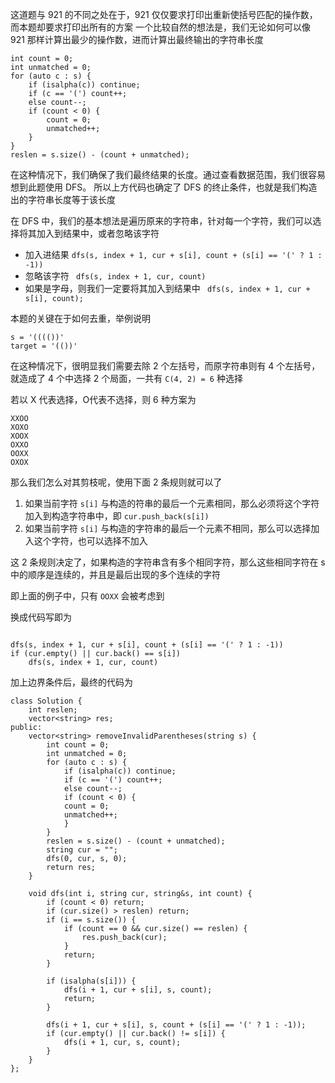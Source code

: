 这道题与 921 的不同之处在于，921 仅仅要求打印出重新使括号匹配的操作数，而本题却要求打印出所有的方案
一个比较自然的想法是，我们无论如何可以像 921 那样计算出最少的操作数，进而计算出最终输出的字符串长度

```
int count = 0;
int unmatched = 0;
for (auto c : s) {
    if (isalpha(c)) continue;
    if (c == '(') count++;
    else count--;
    if (count < 0) {
        count = 0;
        unmatched++;
    }
}
reslen = s.size() - (count + unmatched);
```

在这种情况下，我们确保了我们最终结果的长度。通过查看数据范围，我们很容易想到此题使用 DFS。
所以上方代码也确定了 DFS 的终止条件，也就是我们构造出的字符串长度等于该长度

在 DFS 中，我们的基本想法是遍历原来的字符串，针对每一个字符，我们可以选择将其加入到结果中，或者忽略该字符

- 加入进结果
` dfs(s, index + 1, cur + s[i], count + (s[i] == '(' ? 1 : -1)) `
- 忽略该字符
` dfs(s, index + 1, cur, count)`
- 如果是字母，则我们一定要将其加入到结果中
` dfs(s, index + 1, cur + s[i], count);`

本题的关键在于如何去重，举例说明

```
s = '(((())'
target = '(())'
```

在这种情况下，很明显我们需要去除 2 个左括号，而原字符串则有 4 个左括号，就造成了 4 个中选择 2 个局面，一共有 `C(4, 2) = 6` 种选择

若以 X 代表选择，O代表不选择，则 6 种方案为
```
XXOO
XOXO
XOOX
OXXO
OOXX
OXOX
```

那么我们怎么对其剪枝呢，使用下面 2 条规则就可以了
1. 如果当前字符 `s[i]` 与构造的符串的最后一个元素相同，那么必须将这个字符加入到构造字符串中，即 `cur.push_back(s[i])`
2. 如果当前字符 `s[i]` 与构造的字符串的最后一个元素不相同，那么可以选择加入这个字符，也可以选择不加入

这 2 条规则决定了，如果构造的字符串含有多个相同字符，那么这些相同字符在 s 中的顺序是连续的，并且是最后出现的多个连续的字符

即上面的例子中，只有 `OOXX` 会被考虑到

换成代码写即为

```

dfs(s, index + 1, cur + s[i], count + (s[i] == '(' ? 1 : -1))
if (cur.empty() || cur.back() == s[i])
    dfs(s, index + 1, cur, count) 
```

加上边界条件后，最终的代码为

```
class Solution {
    int reslen;
    vector<string> res;
public:
    vector<string> removeInvalidParentheses(string s) {
        int count = 0;
        int unmatched = 0;
        for (auto c : s) {
            if (isalpha(c)) continue;
            if (c == '(') count++;
            else count--;
            if (count < 0) {
            count = 0;
            unmatched++;
            }
        }
        reslen = s.size() - (count + unmatched);
        string cur = "";
        dfs(0, cur, s, 0);
        return res;
    }

    void dfs(int i, string cur, string&s, int count) {
        if (count < 0) return;
        if (cur.size() > reslen) return;
        if (i == s.size()) {
            if (count == 0 && cur.size() == reslen) {
                res.push_back(cur);
            }
            return;
        }
        
        if (isalpha(s[i])) {
            dfs(i + 1, cur + s[i], s, count);
            return;
        }
        
        dfs(i + 1, cur + s[i], s, count + (s[i] == '(' ? 1 : -1));
        if (cur.empty() || cur.back() != s[i]) {
            dfs(i + 1, cur, s, count);
        }
    }
};
```
